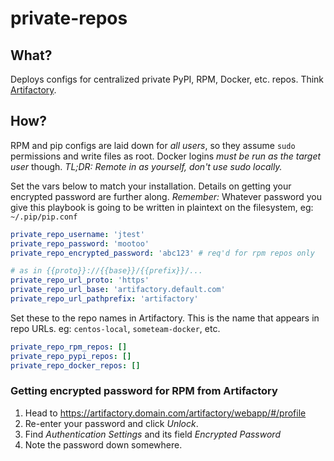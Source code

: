 # private-repos

## What?

Deploys configs for centralized private PyPI, RPM, Docker, etc. repos. Think [Artifactory](https://www.jfrog.com/artifactory/).

## How?

RPM and pip configs are laid down for *all users*, so they assume `sudo` permissions and write files as root. Docker logins *must be run as the target user* though. _*TL;DR: Remote in as yourself, don't use sudo locally.*_

Set the vars below to match your installation. Details on getting your encrypted password are further along. _Remember:_ Whatever password you give this playbook is going to be written in plaintext on the filesystem, eg: `~/.pip/pip.conf` 

```yaml
private_repo_username: 'jtest'
private_repo_password: 'mootoo'
private_repo_encrypted_password: 'abc123' # req'd for rpm repos only

# as in {{proto}}://{{base}}/{{prefix}}/...
private_repo_url_proto: 'https'
private_repo_url_base: 'artifactory.default.com'
private_repo_url_pathprefix: 'artifactory'
```

Set these to the repo names in Artifactory. This is the name that appears in repo URLs. eg: `centos-local`, `someteam-docker`, etc.
```yaml
private_repo_rpm_repos: []
private_repo_pypi_repos: []
private_repo_docker_repos: []
```

### Getting encrypted password for RPM from Artifactory

1. Head to https://artifactory.domain.com/artifactory/webapp/#/profile
2. Re-enter your password and click *Unlock*.
3. Find *Authentication Settings* and its field *Encrypted Password*
4. Note the password down somewhere.
